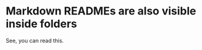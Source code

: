 Markdown READMEs are also visible inside folders
================================================

See, you can read this.
